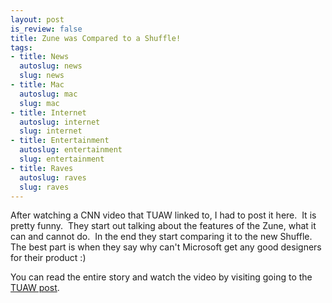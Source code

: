 ```yaml
--- 
layout: post
is_review: false
title: Zune was Compared to a Shuffle!
tags: 
- title: News
  autoslug: news
  slug: news
- title: Mac
  autoslug: mac
  slug: mac
- title: Internet
  autoslug: internet
  slug: internet
- title: Entertainment
  autoslug: entertainment
  slug: entertainment
- title: Raves
  autoslug: raves
  slug: raves
---
```


After watching a CNN video that TUAW linked to, I had to post it here.  It is pretty funny.  They start out talking about the features of the Zune, what it can and cannot do.  In the end they start comparing it to the new Shuffle.  The best part is when they say why can't Microsoft get any good designers for their product :)

You can read the entire story and watch the video by visiting going to the [TUAW post](http://www.tuaw.com/2006/11/14/found-footage-zune-upstaged-by-a-shuffle/ "Found Footage: Zune upstaged by a Shuffle").
